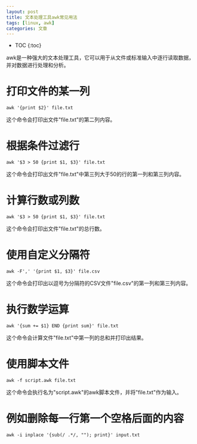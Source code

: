 ```yaml
---
layout: post
title: 文本处理工具awk常见用法
tags: [linux, awk]
categories: 文章
---
```


* TOC
{:toc}

awk是一种强大的文本处理工具，它可以用于从文件或标准输入中逐行读取数据，并对数据进行处理和分析。

# 打印文件的某一列

```shell
awk '{print $2}' file.txt
```

这个命令会打印出文件"file.txt"的第二列内容。

# 根据条件过滤行

```shell
awk '$3 > 50 {print $1, $3}' file.txt
```

这个命令会打印出文件"file.txt"中第三列大于50的行的第一列和第三列内容。

# 计算行数或列数

```shell
awk '$3 > 50 {print $1, $3}' file.txt
```

这个命令会打印出文件"file.txt"的总行数。

# 使用自定义分隔符

```shell
awk -F',' '{print $1, $3}' file.csv
```

这个命令会打印出以逗号为分隔符的CSV文件"file.csv"的第一列和第三列内容。

# 执行数学运算

```shell
awk '{sum += $1} END {print sum}' file.txt
```

这个命令会计算文件"file.txt"中第一列的总和并打印出结果。

# 使用脚本文件

```shell
awk -f script.awk file.txt
```

这个命令会执行名为"script.awk"的awk脚本文件，并将"file.txt"作为输入。

# 例如删除每一行第一个空格后面的内容

```shell
awk -i inplace '{sub(/ .*/, ""); print}' input.txt
```